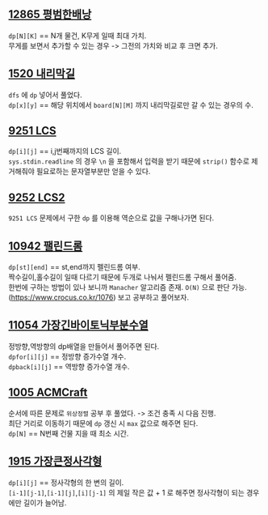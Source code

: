 ## [12865 평범한배낭](./12865_평범한배낭.py)
`dp[N][K]` == N개 물건, K무게 일때 최대 가치.  
무게를 보면서 추가할 수 있는 경우 -> 그전의 가치와 비교 후 크면 추가.  

## [1520 내리막길](./1520_내리막길.py)
`dfs` 에 `dp` 넣어서 풀었다.  
`dp[x][y]` == 해당 위치에서 `board[N][M]` 까지 내리막길로만 갈 수 있는 경우의 수.  

## [9251 LCS](./9251_LCS.py)
`dp[i][j]` == i,j번째까지의 LCS 길이.  
`sys.stdin.readline` 의 경우 `\n` 을 포함해서 입력을 받기 때문에 `strip()` 함수로 제거해줘야 필요로하는 문자열부분만 얻을 수 있다.  

## [9252 LCS2](./9252_LCS2.py)
`9251 LCS` 문제에서 구한 `dp` 를 이용해 역순으로 값을 구해나가면 된다.  

## [10942 팰린드롬](./10942_팰린드롬.py)
`dp[st][end]` == st,end까지 펠린드롬 여부.  
짝수길이,홀수길이 일때 다르기 때문에 두개로 나눠서 펠린드롬 구해서 풀어줌.  
한번에 구하는 방법이 있나 보니까 `Manacher` 알고리즘 존재.  `O(N)` 으로 판단 가능.  (https://www.crocus.co.kr/1076) 보고 공부하고 풀어보자. 

## [11054 가장긴바이토닉부분수열](./11054_가장긴바이토닉부분수열.py)
정방향,역방향의 dp배열을 만들어서 풀어주면 된다.  
`dpfor[i][j]` == 정방향 증가수열 개수.  
`dpback[i][j]` == 역방향 증가수열 개수.  

## [1005 ACMCraft](./1005_ACMCraft.py)
순서에 따른 문제로 `위상정렬` 공부 후 풀었다. -> 조건 충족 시 다음 진행.  
최단 거리로 이동하기 때문에 `dp` 갱신 시 `max` 값으로 해주면 된다.  
`dp[N]` == N번째 건물 지을 때 최소 시간.  

## [1915 가장큰정사각형](./1915_가장큰정사각형.py)
`dp[i][j]` == 정사각형의 한 변의 길이.  
`[i-1][j-1]`,`[i-1][j]`,`[i][j-1]` 의 제일 작은 값 + 1 로 해주면 정사각형이 되는 경우에만 길이가 늘어남.  


 